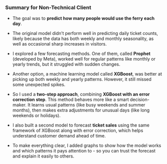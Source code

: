 
### Summary for Non-Technical Client

- The goal was to **predict how many people would use the ferry each day**.

- The original model didn’t perform well in predicting daily ticket counts, likely because the data has both weekly and monthly seasonality, as well as occasional sharp increases in visitors.

- I explored a few forecasting methods. One of them, called **Prophet** (developed by Meta), worked well for regular patterns like monthly or yearly trends, but it struggled with sudden changes.

- Another option, a machine learning model called **XGBoost**, was better at picking up both weekly and yearly patterns. However, it still missed some unexpected spikes.

- So I used a **two-step approach**, combining **XGBoost with an error correction step**. This method behaves more like a smart decision-maker. It learns usual patterns (like busy weekends and summer months), then makes extra adjustments for unusual days (like long weekends or holidays).

- I also built a second model to forecast **ticket sales** using the same framework of XGBoost along with error correction, which helps understand customer demand ahead of time.

- To make everything clear, I added graphs to show how the model works and which patterns it pays attention to - so you can trust the forecast and explain it easily to others.
